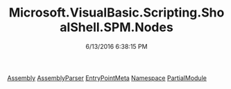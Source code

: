 ﻿---
title: Microsoft.VisualBasic.Scripting.ShoalShell.SPM.Nodes
date: 6/13/2016 6:38:15 PM
---

[Assembly](T-Microsoft.VisualBasic.Scripting.ShoalShell.SPM.Nodes.Assembly.html)
[AssemblyParser](T-Microsoft.VisualBasic.Scripting.ShoalShell.SPM.Nodes.AssemblyParser.html)
[EntryPointMeta](T-Microsoft.VisualBasic.Scripting.ShoalShell.SPM.Nodes.EntryPointMeta.html)
[Namespace](T-Microsoft.VisualBasic.Scripting.ShoalShell.SPM.Nodes.Namespace.html)
[PartialModule](T-Microsoft.VisualBasic.Scripting.ShoalShell.SPM.Nodes.PartialModule.html)
